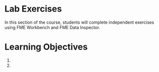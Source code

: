 # Lab Exercises

In this section of the course, students will complete independent exercises using FME Workbench and FME Data Inspector. 

# Learning Objectives

1.
2.

